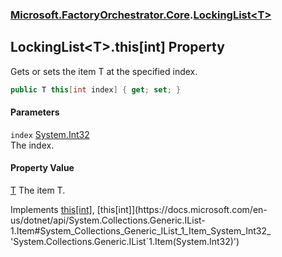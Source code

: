 ### [Microsoft.FactoryOrchestrator.Core](Microsoft_FactoryOrchestrator_Core.md 'Microsoft.FactoryOrchestrator.Core').[LockingList&lt;T&gt;](Microsoft_FactoryOrchestrator_Core_LockingList_T_.md 'Microsoft.FactoryOrchestrator.Core.LockingList&lt;T&gt;')
## LockingList&lt;T&gt;.this[int] Property
Gets or sets the item T at the specified index.  
```csharp
public T this[int index] { get; set; }
```
#### Parameters
<a name='Microsoft_FactoryOrchestrator_Core_LockingList_T__this_int__index'></a>
`index` [System.Int32](https://docs.microsoft.com/en-us/dotnet/api/System.Int32 'System.Int32')  
The index.
  
#### Property Value
[T](Microsoft_FactoryOrchestrator_Core_LockingList_T_.md#Microsoft_FactoryOrchestrator_Core_LockingList_T__T 'Microsoft.FactoryOrchestrator.Core.LockingList&lt;T&gt;.T')
The item T.  

Implements [this[int]](https://docs.microsoft.com/en-us/dotnet/api/System.Collections.Generic.IReadOnlyList-1.Item#System_Collections_Generic_IReadOnlyList_1_Item_System_Int32_ 'System.Collections.Generic.IReadOnlyList`1.Item(System.Int32)'), [this[int]](https://docs.microsoft.com/en-us/dotnet/api/System.Collections.Generic.IList-1.Item#System_Collections_Generic_IList_1_Item_System_Int32_ 'System.Collections.Generic.IList`1.Item(System.Int32)')  
